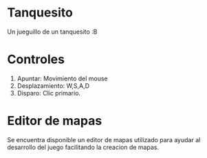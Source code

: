 # Tanquesito
Un jueguillo de un tanquesito :B

# Controles
1. Apuntar: Movimiento del mouse
2. Desplazamiento: W,S,A,D
3. Disparo: Clic primario.

# Editor de mapas
Se encuentra disponible un editor de mapas utilizado para ayudar al desarrollo del juego facilitando la creacion de mapas.
